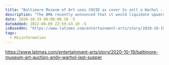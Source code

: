 ```yaml
---
title: "Baltimore Museum of Art uses COVID as cover to sell a Warhol - Los Angeles Times"
description: "The BMA recently announced that it would liquidate upward of $73 million in important paintings from its permanent collection. A brief window of opportunity had been thrown wide when one of the nation’s two leading museum professional associations relaxed the rules, hoping to ease expected financial fallout from the COVID-19 tragedy. Baltimore soon ripped open an ethical breach big enough to drive a truck through."
date: 2020-10-19 06:00:00.10 -5
dateAdded: 2022-08-09 22:59:43.10 -5
isBasedOn: "https://www.latimes.com/entertainment-arts/story/2020-10-19/baltimore-museum-art-auction-andy-warhol-last-supper"
tags:
  - Misinformation
---
```


https://www.latimes.com/entertainment-arts/story/2020-10-19/baltimore-museum-art-auction-andy-warhol-last-supper
